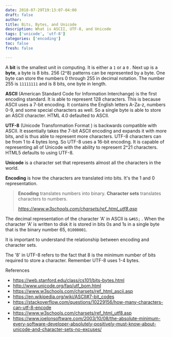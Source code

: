 ```yaml
---
date: 2018-07-29T19:13:07-04:00
draft: false
author:
title: Bits, Bytes, and Unicode
description: What is ASCII, UTF-8, and Unicode
tags: ['unicode', 'utf-8']
categories: ['encoding']
toc: false
fresh: false

---
```


A **bit** is the smallest unit in computing. It is either a `1` or a `0` . Next up is a **byte**,  a byte is 8 bits. 256 (2^8) patterns can be represented by a byte. One byte can store the numbers 0 through 255 in decimal notation. The number 255 is `11111111` and is 8 bits, one byte in length. 

**ASCII** (American Standard Code for Information Interchange) is the first encoding standard. It is able to represent 128 characters. This is because ASCII uses a 7-bit encoding. It contains the English letters A-Za-z, numbers 0-9, and some special characters as well. So a single byte is able to store an ASCII character. HTML 4.0 defaulted to ASCII. 

**UTF-8** (Unicode Transformation Format )  is backwards compatible with ASCII. It essentially takes the 7-bit ASCII  encoding and expands it with more bits, and is thus able to represent more characters. UTF-8 characters can be from 1 to 4 bytes long. So UTF-8 uses a 16-bit encoding.  It is capable of representing all of Unicode with the ability to represent 2^21 characters. HTML5 defaults to using UTF-8. 

**Unicode** is a character set that represents almost all the characters in the world. 

**Encoding** is how the characters are translated into bits.  It's the 1 and 0 representation. 

> **Encoding** translates numbers into binary. **Character sets** translates characters to numbers.
>
> <cite>https://www.w3schools.com/charsets/ref_html_utf8.asp</cite>

The decimal representation of the character 'A' in ASCII is `&#65;` . When the character 'A' is written to disk it is stored in bits 0s and 1s in a single byte that is the binary number 65, `01000001`.

It is important to understand the relationship between encoding and character sets.

The '8' in UTF-8 refers to the fact that 8 is the minimum number of  bits required to store a character. Remember UTF-8 uses 1-4 bytes.

References 

- https://web.stanford.edu/class/cs101/bits-bytes.html
- http://www.unicode.org/faq/utf_bom.html
- https://www.w3schools.com/charsets/ref_html_ascii.asp
- https://en.wikipedia.org/wiki/ASCII#7-bit_codes
- https://stackoverflow.com/questions/10229156/how-many-characters-can-utf-8-encode
- https://www.w3schools.com/charsets/ref_html_utf8.asp
- https://www.joelonsoftware.com/2003/10/08/the-absolute-minimum-every-software-developer-absolutely-positively-must-know-about-unicode-and-character-sets-no-excuses/
